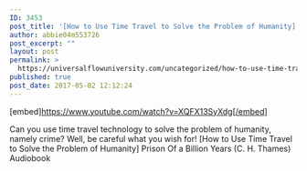 ```yaml
---
ID: 3453
post_title: '[How to Use Time Travel to Solve the Problem of Humanity] Prison Of a Billion Years'
author: abbie04m553726
post_excerpt: ""
layout: post
permalink: >
  https://universalflowuniversity.com/uncategorized/how-to-use-time-travel-to-solve-the-problem-of-humanity-prison-of-a-billion-years/
published: true
post_date: 2017-05-02 12:12:24
---
```

[embed]https://www.youtube.com/watch?v=XQFX13SyXdg[/embed]<br>
<p>Can you use time travel technology to solve the problem of humanity, namely crime? Well, be careful what you wish for!  
[How to Use Time Travel to Solve the Problem of Humanity] Prison Of a Billion Years (C. H. Thames) Audiobook</p>